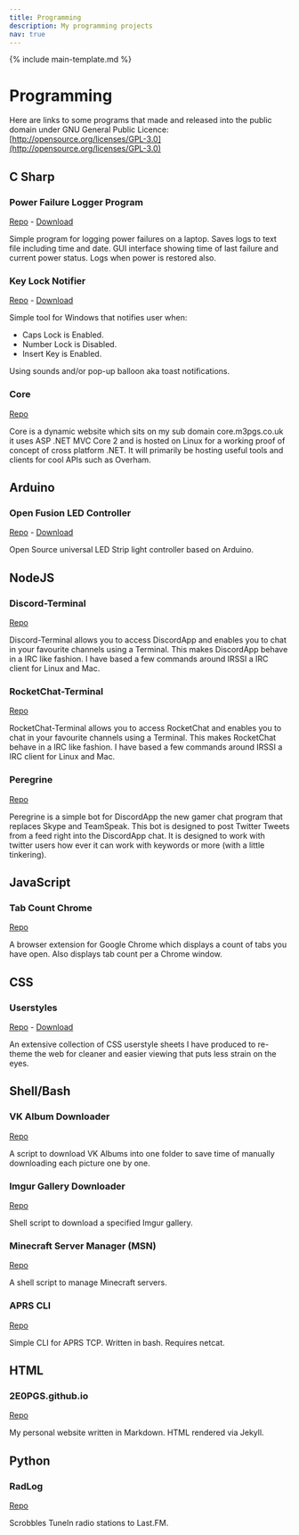 ```yaml
---
title: Programming
description: My programming projects
nav: true
---
```


{% include main-template.md %}

# Programming

Here are links to some programs that made and released into the public domain under GNU General Public Licence: [http://opensource.org/licenses/GPL-3.0](http://opensource.org/licenses/GPL-3.0)

## C Sharp

### Power Failure Logger Program

[Repo](https://bitbucket.org/2E0PGS/power-failure-logger-program) - [Download](https://bitbucket.org/2E0PGS/power-failure-logger-program/downloads)

Simple program for logging power failures on a laptop. Saves logs to text file including time and date. GUI interface showing time of last failure and current power status. Logs when power is restored also.

### Key Lock Notifier

[Repo](https://bitbucket.org/2E0PGS/key-lock-notifier) - [Download](https://bitbucket.org/2E0PGS/key-lock-notifier/downloads)

Simple tool for Windows that notifies user when:

* Caps Lock is Enabled.
* Number Lock is Disabled.
* Insert Key is Enabled.

Using sounds and/or pop-up balloon aka toast notifications.

### Core

[Repo](https://bitbucket.org/2E0PGS/core)

Core is a dynamic website which sits on my sub domain core.m3pgs.co.uk it uses ASP .NET MVC Core 2 and is hosted on Linux for a working proof of concept of cross platform .NET. It will primarily be hosting useful tools and clients for cool APIs such as Overham.

## Arduino

### Open Fusion LED Controller

[Repo](https://bitbucket.org/2E0PGS/open-fusion-led-controller-main) - [Download](https://bitbucket.org/2E0PGS/open-fusion-led-controller-arduino)

Open Source universal LED Strip light controller based on Arduino.

## NodeJS

### Discord-Terminal

[Repo](https://bitbucket.org/2E0PGS/discord-terminal)

Discord-Terminal allows you to access DiscordApp and enables you to chat in your favourite channels using a Terminal. This makes DiscordApp behave in a IRC like fashion. I have based a few commands around IRSSI a IRC client for Linux and Mac.

### RocketChat-Terminal

[Repo](https://bitbucket.org/2E0PGS/rocketchat-terminal)

RocketChat-Terminal allows you to access RocketChat and enables you to chat in your favourite channels using a Terminal. This makes RocketChat behave in a IRC like fashion. I have based a few commands around IRSSI a IRC client for Linux and Mac.

### Peregrine

[Repo](https://bitbucket.org/2E0PGS/peregrine)

Peregrine is a simple bot for DiscordApp the new gamer chat program that replaces Skype and TeamSpeak. This bot is designed to post Twitter Tweets from a feed right into the DiscordApp chat. It is designed to work with twitter users how ever it can work with keywords or more (with a little tinkering).

## JavaScript

### Tab Count Chrome

[Repo](https://bitbucket.org/2E0PGS/tab-count-chrome)

A browser extension for Google Chrome which displays a count of tabs you have open. Also displays tab count per a Chrome window.

## CSS

### Userstyles

[Repo](https://bitbucket.org/2E0PGS/userstyles) - [Download](https://userstyles.org/users/358475)

An extensive collection of CSS userstyle sheets I have produced to re-theme the web for cleaner and easier viewing that puts less strain on the eyes.

## Shell/Bash

### VK Album Downloader

[Repo](https://bitbucket.org/2E0PGS/vk-album-downloader)

A script to download VK Albums into one folder to save time of manually downloading each picture one by one.

### Imgur Gallery Downloader

[Repo](https://bitbucket.org/2E0PGS/imgur-gallery-downloader)

Shell script to download a specified Imgur gallery.

### Minecraft Server Manager (MSN)

[Repo](https://bitbucket.org/2E0PGS/minecraft-server-manager)

A shell script to manage Minecraft servers.

### APRS CLI

[Repo](https://bitbucket.org/2E0PGS/aprs-cli)

Simple CLI for APRS TCP. Written in bash. Requires netcat.

## HTML

### 2E0PGS.github.io

[Repo](https://github.com/2E0PGS/2E0PGS.github.io)

My personal website written in Markdown. HTML rendered via Jekyll.

## Python

### RadLog

[Repo](https://bitbucket.org/2E0PGS/radlog)

Scrobbles TuneIn radio stations to Last.FM.
